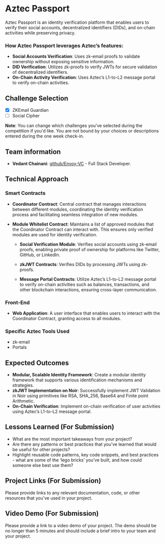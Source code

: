 # Aztec Passport

Aztec Passport is an identity verification platform that enables users to verify their social accounts, decentralized identifiers (DIDs), and on-chain activities while preserving privacy.

### How Aztec Passport leverages Aztec’s features:

- **Social Accounts Verification**: Uses zk-email proofs to validate ownership without exposing sensitive information.
- **DID Verification**: Utilizes zk-proofs to verify JWTs for secure validation of decentralized identifiers.
- **On-Chain Activity Verification**: Uses Aztec’s L1-to-L2 message portal to verify on-chain activities.

## Challenge Selection

- [x] ZKEmail Guardian
- [ ] Social Cipher

**Note**: You can change which challenges you've selected during the competition if you'd like. You are not bound by your choices or descriptions entered during the one week check-in.

## Team information

- **Vedant Chainani**: [github/Envoy-VC](https://github.com/Envoy-VC) - Full Stack Developer.

## Technical Approach

### Smart Contracts

- **Coordinator Contract**: Central contract that manages interactions between different modules, coordinating the identity verification process and facilitating seamless integration of new modules.

- **Module Whitelist Contract**: Maintains a list of approved modules that the Coordinator Contract can interact with. This ensures only verified modules are used for identity verification.

  - **Social Verification Module**: Verifies social accounts using zk-email proofs, enabling private proof of ownership for platforms like Twitter, GitHub, or LinkedIn.

  - **zkJWT Contracts**: Verifies DIDs by processing JWTs using zk-proofs.

  - **Message Portal Contracts**: Utilize Aztec’s L1-to-L2 message portal to verify on-chain activities such as balances, transactions, and other blockchain interactions, ensuring cross-layer communication.

### Front-End

- **Web Application**: A user interface that enables users to interact with the Coordinator Contract, granting access to all modules.

### Specific Aztec Tools Used

- zk-email
- Portals

## Expected Outcomes

- **Modular, Scalable Identity Framework**: Create a modular identity framework that supports various identification mechanisms and strategies.
- **zkJWT Implementation on Noir**: Successfully implement JWT Validation in Noir using primitives like RSA, SHA_256, Base64 and Finite point Arithmetic.
- **On-Chain Verification**: Implement on-chain verification of user activities using Aztec’s L1-to-L2 message portal.

## Lessons Learned (For Submission)

- What are the most important takeaways from your project?
- Are there any patterns or best practices that you've learned that would be useful for other projects?
- Highlight reusable code patterns, key code snippets, and best practices - what are some of the ‘lego bricks’ you’ve built, and how could someone else best use them?

## Project Links (For Submission)

Please provide links to any relevant documentation, code, or other resources that you've used in your project.

## Video Demo (For Submission)

Please provide a link to a video demo of your project. The demo should be no longer than 5 minutes and should include a brief intro to your team and your project.
